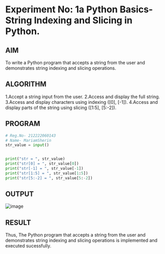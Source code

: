 # Experiment No: 1a Python Basics- String Indexing and Slicing in Python.

## AIM  
To write a Python program that accepts a string from the user and demonstrates string indexing and slicing operations.

## ALGORITHM  
1.Accept a string input from the user.
2.Access and display the full string.
3.Access and display characters using indexing ([0], [-1]).
4.Access and display parts of the string using slicing ([1:5], [5:-2]).

## PROGRAM
```python
# Reg.No- 212222060143
# Name- MariamSherin
str_value = input()


print("str = ", str_value)
print("str[0] = ", str_value[0])          
print("str[-1] = ", str_value[-1])         
print("str[1:5] = ", str_value[1:5])       
print("str[5:-2] = ", str_value[5:-2])
```
## OUTPUT
![image](https://github.com/user-attachments/assets/ef54122a-fd9c-48c3-96bd-883f218edfe2)


## RESULT
Thus, The Python program that accepts a string from the user and demonstrates string indexing and slicing operations is implemented and executed sucessfully.
